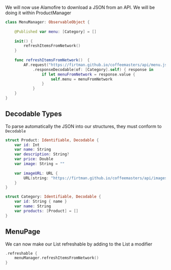 We will now use Alamofire to download a JSON from an API. We will be doing it within ProductManager

```swift
class MenuManager: ObservableObject {
    
    @Published var menu: [Category] = []
    
    init() {
        refreshItemsFromNetwork()
    }
    
    func refreshItemsFromNetwork()  {
        AF.request("https://firtman.github.io/coffeemasters/api/menu.json")
            .responseDecodable(of: [Category].self) { response in
                if let menuFromNetwork = response.value {
                    self.menu = menuFromNetwork
                }
            }
    }
}
```

## Decodable Types

To parse automatically the JSON into our structures, they must conform to `Decodable`


```swift
struct Product: Identifiable, Decodable {
    var id: Int
    var name: String
    var description: String?
    var price: Double
    var image: String = ""
    
    var imageURL: URL {
        URL(string: "https://firtman.github.io/coffeemasters/api/images/\(self.image)")!
    }
}

struct Category: Identifiable, Decodable {
    var id: String { name }
    var name: String
    var products: [Product] = []
}
```

## MenuPage

We can now make our List refreshable by adding to the List a modifier

```swift
.refreshable {
    menuManager.refreshItemsFromNetwork()
}
```
